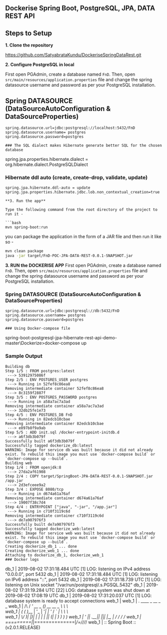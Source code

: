 ## Dockerise Spring Boot, PostgreSQL, JPA, DATA REST API



## Steps to Setup

**1. Clone the repository**

https://github.com/SatyabrataKundu/DockeriseSpringDataRest.git

**2. Configure PostgreSQL in local**

First open PGAdmin, create a database named `FnD`. Then, open `src/main/resources/application.properties` file and change the spring datasource username and password as per your PostgreSQL installation.

## Spring DATASOURCE (DataSourceAutoConfiguration & DataSourceProperties)
```
spring.datasource.url=jdbc:postgresql://localhost:5432/FnD
spring.datasource.username= postgres
spring.datasource.password=postgres

### The SQL dialect makes Hibernate generate better SQL for the chosen database
```
spring.jpa.properties.hibernate.dialect = org.hibernate.dialect.PostgreSQLDialect

### Hibernate ddl auto (create, create-drop, validate, update)
```
spring.jpa.hibernate.ddl-auto = update
spring.jpa.properties.hibernate.jdbc.lob.non_contextual_creation=true 

**3. Run the app**

Type the following command from the root directory of the project to run it -

```bash
mvn spring-boot:run
```
you can package the application in the form of a JAR file and then run it like so -

```bash
mvn clean package
java -jar target/FnD-POC-JPA-DATA-REST-0.0.1-SNAPSHOT.jar
```
**3. RUN the DOCKERISE APP**
First open PGAdmin, create a database named `FnD`. Then, open `src/main/resources/application.properties` file and change the spring datasource username and password as per your PostgreSQL installation.

### Spring DATASOURCE (DataSourceAutoConfiguration & DataSourceProperties)
```
spring.datasource.url=jdbc:postgresql://db:5432/FnD
spring.datasource.username= postgres
spring.datasource.password=postgres

### Using Docker-compose file
```
spring-boot-postgresql-jpa-hibernate-rest-api-demo-master\Dockerize>docker-compose up

### Sample Output
```
Building db
Step 1/5 : FROM postgres:latest
 ---> 53912975086f
Step 2/5 : ENV POSTGRES_USER postgres
 ---> Running in 52fef8c86ea8
Removing intermediate container 52fef8c86ea8
 ---> 8c3159f2887f
Step 3/5 : ENV POSTGRES_PASSWORD postgres
 ---> Running in a58a7ac7a3ad
Removing intermediate container a58a7ac7a3ad
 ---> 32db25fe1e73
Step 4/5 : ENV POSTGRES_DB FnD
 ---> Running in 82edcb10cbae
Removing intermediate container 82edcb10cbae
 ---> e897b8f9a9ab
Step 5/5 : ADD init.sql /docker-entrypoint-initdb.d
 ---> a6f3db3b079f
Successfully built a6f3db3b079f
Successfully tagged dockerize_db:latest
WARNING: Image for service db was built because it did not already exist. To rebuild this image you must use `docker-compose build` or `docker-compose up --build`.
Building web
Step 1/4 : FROM openjdk:8
 ---> 27da2af61908
Step 2/4 : COPY target/SpringBoot-JPA-DATA-REST-0.0.1-SNAPSHOT.jar /app.jar
 ---> 2d3efceee9a2
Step 3/4 : EXPOSE 8080/tcp
 ---> Running in d674a61a76af
Removing intermediate container d674a61a76af
 ---> 19007f38c7d4
Step 4/4 : ENTRYPOINT ["java", "-jar", "/app.jar"]
 ---> Running in c710f3119c6d
Removing intermediate container c710f3119c6d
 ---> de7a907976f3
Successfully built de7a907976f3
Successfully tagged dockerize_web:latest
WARNING: Image for service web was built because it did not already exist. To rebuild this image you must use `docker-compose build` or `docker-compose up --build`.
Creating dockerize_db_1 ... done
Creating dockerize_web_1 ... done
Attaching to dockerize_db_1, dockerize_web_1
### Docker logs
```
db_1   | 2019-08-02 17:31:18.484 UTC [1] LOG:  listening on IPv4 address "0.0.0.0", port 5432
db_1   | 2019-08-02 17:31:18.484 UTC [1] LOG:  listening on IPv6 address "::", port 5432
db_1   | 2019-08-02 17:31:18.739 UTC [1] LOG:  listening on Unix socket "/var/run/postgresql/.s.PGSQL.5432"
db_1   | 2019-08-02 17:31:19.284 UTC [22] LOG:  database system was shut down at 2019-08-02 17:08:19 UTC
db_1   | 2019-08-02 17:31:20.037 UTC [1] LOG:  database system is ready to accept connections
web_1  |
web_1  |   .   ____          _            __ _ _
web_1  |  /\\ / ___'_ __ _ _(_)_ __  __ _ \ \ \ \
web_1  | ( ( )\___ | '_ | '_| | '_ \/ _` | \ \ \ \
web_1  |  \\/  ___)| |_)| | | | | || (_| |  ) ) ) )
web_1  |   '  |____| .__|_| |_|_| |_\__, | / / / /
web_1  |  =========|_|==============|___/=/_/_/_/
web_1  |  :: Spring Boot ::        (v2.0.1.RELEASE)
